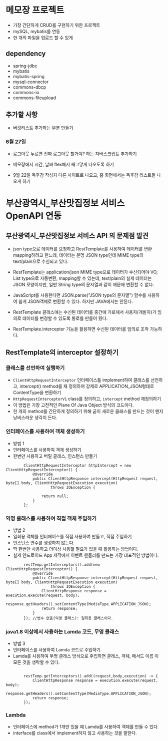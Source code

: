 # 메모장 프로젝트
* 가장 간단하게 CRUD를 구현하기 위한 프로젝트
* mySQL, mybatis를 연동
* 한 개의 파일을 업로드 할 수 있게

## dependency
* spring-jdbc
* mybatis
* mybatis-spring
* mysql-connector
* commons-dbcp
* commons-io
* commons-fileupload

## 추가할 사항
* 버킷리스트 추가하는 부분 만들기
### 6월 27일
* 로그아웃 누르면 진짜 로그아웃 할거야? 하는 자바스크립트 추가하기
* 메모장에서 시간, 날짜 flex해서 째그맣게 나오도록 하기

* 9월 22일 독후감 작성지 다른 사이트로 나오고, 홈 화면에서는 독후감 리스트들 나오게 하기



# 부산광역시_부산맛집정보 서비스 OpenAPI 연동
## 부산광역시_부산맛집정보 서비스 API 의 문제점 발견
* json type으로 데이터를 요청하고 RestTemplate를 사용하여 데이터를 변환 mapping하려고 한느데, 데이터는 분명 JSON type인데 MIME type의 text/plain으로 수신되고 있다.
* RestTemplate는 application/json MIME type으로 데이터가 수신되어야 VO, List<VO> type으로 자동변환, mapping할 수 있는데, text/plain의 실제 데이터는 JSON 모양이지만, 일반 String type의 문자열과 같이 때문에 변환할 수 없다.
* JavaScript를 사용한다면 JSON.parse("JSON type의 문자열") 함수를 사용하여 쉽게 JSON객체로 변환할 수 있다. 하지만 JAVA에서는 안된다.
* RestTemplate 클래스에는 수신된 데이터를 중간에 가로채서 사용자(개발자)가 임의로 데이터를 변경할 수 있도록 통로를 만들어 줬다.

* RestTemplate.intercepter 기능을 활용하면 수신된 데이터를 임의로 조작 가능하다.

## RestTemplate의 interceptor 설정하기

### 클래스를 선언하여 실행하기
* ```ClientHttpRequestInterceptor``` 인터페이스틀 implement하여 클래스를 선언하고, intercept() method를 재 정의하여 강제로 APPLICATION_JSON형태로 ContentType을 변환하기
* ```HttpRequestInterceptorV1``` class를 정의하고, ```intercept``` method 재정의하기
* 이 방법은 가장 고전적인 Plane Of Java Object 방식의 코드이다.
* 한 개의 method를 간단하게 정의하기 위해 굳이 새로운 클래스를 만드는 것이 왠지 낭비스러운 생각이 든다.

### 인터페이스를 사용하여 객체 생성하기
* 방법 1
* 인터페이스를 사용하여 객체 생성하기
* 한번만 사용하고 버릴 클래스, 인스턴스 만들기
```
		ClientHttpRequestInterceptor httpIntercept = new ClientHttpRequestInterceptor() {
			@Override
			public ClientHttpResponse intercept(HttpRequest request, byte[] body, ClientHttpRequestExecution execution)
					throws IOException {
				
				return null;
			}
		};
```

### 익명 클래스를 사용하여 직접 객체 주입하기
* 방법 2
* 일회용 객체를 인터페이스를 직접 사용하여 만들고, 직접 주입하기
* 인스턴스 변수를 생성하지 않는다.
* 딱 한번만 사용하고 더이상 사용할 필요가 없을 때 활용하는 방법이다.
* 실제 안드로이드 App 제작에서 이벤트 핸들러를 만드는 가장 대표적인 방법이다.
```
		restTemp.getInterceptors().add(new ClientHttpRequestInterceptor() {
			@Override
			public ClientHttpResponse intercept(HttpRequest request, byte[] body, ClientHttpRequestExecution execution)
					throws IOException {
				ClientHttpResponse response = execution.execute(request, body);
				response.getHeaders().setContentType(MediaType.APPLICATION_JSON);
				return response;
			}
		}); //변수 없음(익명 클래스): 일회용 클래스이다.
```

### java1.8 이상에서 사용하는 Lamda 코드, 무명 클래스
* 방법 3
* 인터페이스를 사용하여 Lamda 코드로 주입하기.
* Lamda를 사용하여 무명 클래스 방식으로 주입하면 클래스, 객체, 메서드 이름 이 모든 것을 생략할 수 있다.
```

		restTemp.getInterceptors().add((request,body,execution) -> {
			ClientHttpResponse response = execution.execute(request, body);
			response.getHeaders().setContentType(MediaType.APPLICATION_JSON);
			return response;	
		});
```


### Lambda
* 인터페이스에 method가 1개만 있을 때 Lamda를 사용하여 객체를 만들 수 있다.
* interface를 class에서 implement하지 않고 사용하는 것을 말한다.